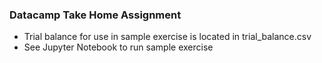 ### Datacamp Take Home Assignment
- Trial balance for use in sample exercise is located in trial_balance.csv
- See Jupyter Notebook to run sample exercise
